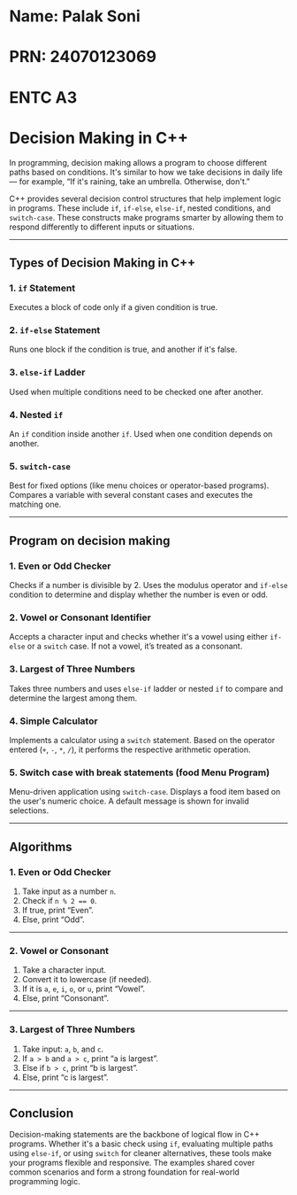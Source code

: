 # Name: Palak Soni
# PRN: 24070123069
# ENTC A3



# Decision Making in C++

In programming, decision making allows a program to choose different paths based on conditions. It's similar to how we take decisions in daily life — for example, “If it's raining, take an umbrella. Otherwise, don't.”

C++ provides several decision control structures that help implement logic in programs. These include `if`, `if-else`, `else-if`, nested conditions, and `switch-case`. These constructs make programs smarter by allowing them to respond differently to different inputs or situations.

---

## Types of Decision Making in C++

### 1. `if` Statement
Executes a block of code only if a given condition is true.

### 2. `if-else` Statement
Runs one block if the condition is true, and another if it's false.

### 3. `else-if` Ladder
Used when multiple conditions need to be checked one after another.

### 4. Nested `if`
An `if` condition inside another `if`. Used when one condition depends on another.

### 5. `switch-case`
Best for fixed options (like menu choices or operator-based programs). Compares a variable with several constant cases and executes the matching one.

---

## Program on decision making



### 1. Even or Odd Checker
Checks if a number is divisible by 2. Uses the modulus operator and `if-else` condition to determine and display whether the number is even or odd.

### 2. Vowel or Consonant Identifier
Accepts a character input and checks whether it's a vowel using either `if-else` or a `switch` case. If not a vowel, it’s treated as a consonant.

### 3. Largest of Three Numbers
Takes three numbers and uses `else-if` ladder or nested `if` to compare and determine the largest among them.

### 4. Simple Calculator
Implements a calculator using a `switch` statement. Based on the operator entered (`+`, `-`, `*`, `/`), it performs the respective arithmetic operation.

### 5. Switch case with break statements (food Menu Program)
Menu-driven application using `switch-case`. Displays a food item based on the user's numeric choice. A default message is shown for invalid selections.

---

## Algorithms

### 1. Even or Odd Checker

1. Take input as a number `n`.
2. Check if `n % 2 == 0`.
3. If true, print “Even”.
4. Else, print “Odd”.

---

### 2. Vowel or Consonant

1. Take a character input.
2. Convert it to lowercase (if needed).
3. If it is `a`, `e`, `i`, `o`, or `u`, print “Vowel”.
4. Else, print “Consonant”.

---

### 3. Largest of Three Numbers

1. Take input: `a`, `b`, and `c`.
2. If `a > b` and `a > c`, print “a is largest”.
3. Else if `b > c`, print “b is largest”.
4. Else, print “c is largest”.

---

## Conclusion

Decision-making statements are the backbone of logical flow in C++ programs. Whether it's a basic check using `if`, evaluating multiple paths using `else-if`, or using `switch` for cleaner alternatives, these tools make your programs flexible and responsive. The examples shared cover common scenarios and form a strong foundation for real-world programming logic.


